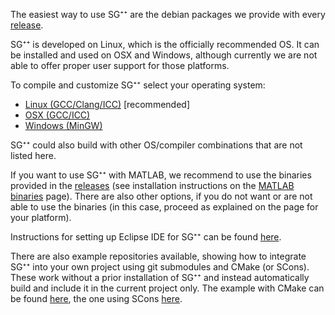 The easiest way to use SG⁺⁺ are the debian packages we provide with every [release](https://github.com/SGpp/SGpp/releases).

SG⁺⁺ is developed on Linux, which is the officially recommended OS. It can be installed and used on OSX and Windows, although currently we are not able to offer proper user support for those platforms.

To compile and customize SG⁺⁺ select your operating system:

* [Linux (GCC/Clang/ICC)](https://github.com/SGpp/SGpp/wiki/Linux-(GCC-Clang-ICC)) [recommended]
* [OSX (GCC/ICC)](https://github.com/SGpp/SGpp/wiki/OSX-(GCC-ICC)) 
* [Windows (MinGW)](https://github.com/SGpp/SGpp/wiki/Windows-(MinGW))

SG⁺⁺ could also build with other OS/compiler combinations that are not listed here. 


If you want to use SG⁺⁺ with MATLAB, we recommend to use the binaries provided in the [releases](https://github.com/SGpp/SGpp/releases) (see installation instructions on the [MATLAB binaries](https://github.com/SGpp/SGpp/wiki/MATLAB-binaries) page). There are also other options, if you do not want or are not able to use the binaries (in this case, proceed as explained on the page for your platform).

Instructions for setting up Eclipse IDE for SG⁺⁺ can be found [here](https://github.com/SGpp/SGpp/wiki/Eclipse-setup).

There are also example repositories available, showing how to integrate SG⁺⁺ into your own project using git submodules and CMake (or SCons). These work without a prior installation of SG⁺⁺ and instead automatically build and include it in the current project only. The example with CMake can be found [here](https://github.com/SGpp/SGpp_Example_Application_CMake), the one using SCons [here](https://github.com/SGpp/SGpp_Example_Application_CMake).